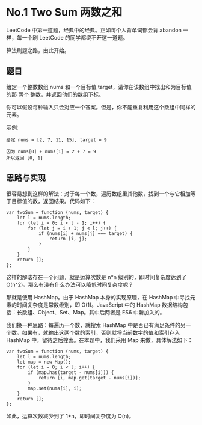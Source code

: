 # No.1 Two Sum 两数之和

LeetCode 中第一道题，经典中的经典。正如每个人背单词都会背 abandon 一样，每一个刷 LeetCode 的同学都绕不开这一道题。

算法刷题之路，由此开始。

## 题目
给定一个整数数组 nums 和一个目标值 target，请你在该数组中找出和为目标值的那 两个 整数，并返回他们的数组下标。

你可以假设每种输入只会对应一个答案。但是，你不能重复利用这个数组中同样的元素。

示例:
```
给定 nums = [2, 7, 11, 15], target = 9

因为 nums[0] + nums[1] = 2 + 7 = 9
所以返回 [0, 1]
```

## 思路与实现

很容易想到这样的解法：对于每一个数，遍历数组里其他数，找到一个与它相加等于目标值的数，返回结果。代码如下：
```
var twoSum = function (nums, target) {
    let l = nums.length;
    for (let i = 0; i < l - 1; i++) {
        for (let j = i + 1; j < l; j++) {
            if (nums[i] + nums[j] === target) {
                return [i, j];
            }
        }
    }
    return [];
};
```
这样的解法存在一个问题，就是运算次数是 n*n 级别的，即时间复杂度达到了 O(n^2)。那么有没有什么办法可以降低时间复杂度呢？

那就是使用 HashMap。由于 HashMap 本身的实现原理，在 HashMap 中寻找元素的时间复杂度是常数级别，即 O(1)。JavaScript 中的 HashMap 数据结构包括：长数组、Object、Set、Map。其中后两者是 ES6 中新加入的。

我们换一种思路：每遍历一个数，就搜索 HashMap 中是否已有满足条件的另一个数。如果有，就输出这两个数的索引，否则就将当前数字的值和索引存入 HashMap 中，留待之后搜索。在本题中，我们采用 Map 来做，具体解法如下：
```
var twoSum = function (nums, target) {
    let l = nums.length;
    let map = new Map();
    for (let i = 0; i < l; i++) {
        if (map.has(target - nums[i])) {
            return [i, map.get(target - nums[i])];
        }
        map.set(nums[i], i);
    }
    return [];
};
```
如此，运算次数减少到了 1*n，即时间复杂度为 O(n)。


